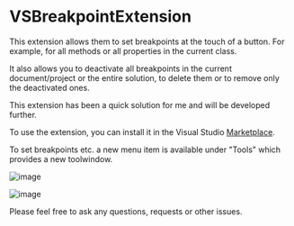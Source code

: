 # VSBreakpointExtension

This extension allows them to set breakpoints at the touch of a button. For example, for all methods or all properties in the current class.

It also allows you to deactivate all breakpoints in the current document/project or the entire solution, to delete them or to remove only the deactivated ones.

This extension has been a quick solution for me and will be developed further.

To use the extension, you can install it in the Visual Studio [Marketplace](https://marketplace.visualstudio.com/items?itemName=timi992000.BreakpointManager).

To set breakpoints etc. a new menu item is available under "Tools" which provides a new toolwindow.

![image](https://github.com/timi992000/VSBreakpointExtension/assets/77628993/5cf7a2af-4058-4271-afc7-a78c7aaed990)

![image](https://github.com/timi992000/VSBreakpointExtension/assets/77628993/3add0c2b-b130-4325-837e-30563989e714)



Please feel free to ask any questions, requests or other issues.
